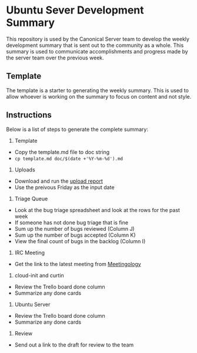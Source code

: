# Ubuntu Sever Development Summary
This repository is used by the Canonical Server team to develop the weekly
development summary that is sent out to the community as a whole. This summary
is used to communicate accomplishments and progress made by the server team
over the previous week.

## Template
The template is a starter to generating the weekly summary. This is used to
allow whoever is working on the summary to focus on content and not style.

## Instructions
Below is a list of steps to generate the complete summary:

1. Template
  - Copy the template.md file to doc string
  - `cp template.md doc/$(date +'%Y-%m-%d').md`
1. Uploads
  - Download and run the [upload report](https://git.launchpad.net/server-team-ci/tree/scripts/upload_report.py)
  - Use the preivous Friday as the input date
1. Triage Queue
  - Look at the bug triage spreadsheet and look at the rows for the past week
  - If someone has not done bug triage that is fine
  - Sum up the number of bugs reviewed (Column J)
  - Sum up the number of bugs accepted (Column K)
  - View the final count of bugs in the backlog (Column I)
1. IRC Meeting
  - Get the link to the latest meeting from [Meetingology](https://ubottu.com/meetingology/logs/ubuntu-meeting/)
1. cloud-init and curtin
  - Review the Trello board done column
  - Summarize any done cards
1. Ubuntu Server
  - Review the Trello board done column
  - Summarize any done cards
1. Review
  - Send out a link to the draft for review to the team
